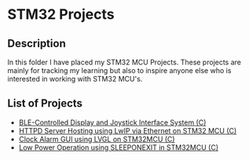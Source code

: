 # STM32 Projects

## Description
In this folder I have placed my STM32 MCU Projects. These projects are mainly for tracking my learning but also to inspire anyone else who is interested in working with STM32 MCU's.

## List of Projects
- [BLE-Controlled Display and Joystick Interface System (C)](https://github.com/ZafeerAbbasi/My_Projects/tree/main/STM32_Projects/BLE_Display_Joystick_Interface_C)
- [HTTPD Server Hosting using LwIP via Ethernet on STM32 MCU (C)](https://github.com/ZafeerAbbasi/My_Projects/tree/main/STM32_Projects/HTML_Web_Injection_LwIP_C)
- [Clock Alarm GUI using LVGL on STM32MCU (C)](https://github.com/ZafeerAbbasi/My_Projects/tree/main/STM32_Projects/Clock_Alarm_GUI_using_LVGL_C)
- [Low Power Operation using SLEEPONEXIT in STM32MCU (C)](https://github.com/ZafeerAbbasi/My_Projects/tree/main/STM32_Projects/LowPowerMode_SLEEPONEXIT_C)
